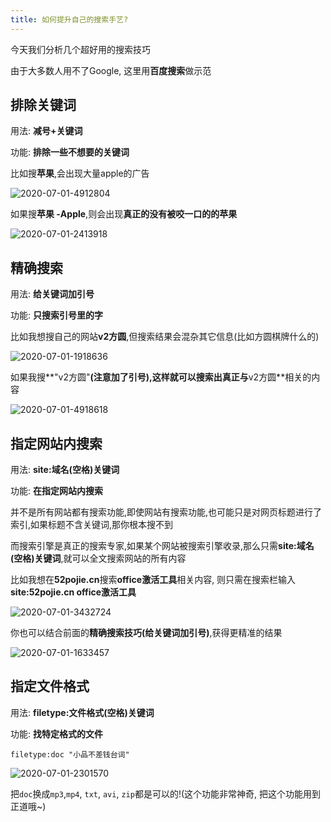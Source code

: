 ```yaml
---
title: 如何提升自己的搜索手艺?
---
```




今天我们分析几个超好用的搜索技巧



由于大多数人用不了Google, 这里用**百度搜索**做示范

## 排除关键词



用法: **减号+关键词**

功能: **排除一些不想要的关键词**

比如搜**苹果**,会出现大量apple的广告



![2020-07-01-4912804](https://www.v2fy.com/asset/0i/jikemiji/jikemiji-md/kr-000061.assets/2020-07-01-4912804.png)

如果搜**苹果 -Apple**,则会出现**真正的没有被咬一口的的苹果**

![2020-07-01-2413918](https://www.v2fy.com/asset/0i/jikemiji/jikemiji-md/kr-000061.assets/2020-07-01-2413918.png)



## 精确搜索



用法: **给关键词加引号**

功能: **只搜索引号里的字**



比如我想搜自己的网站**v2方圆**,但搜索结果会混杂其它信息(比如方圆棋牌什么的)



![2020-07-01-1918636](https://www.v2fy.com/asset/0i/jikemiji/jikemiji-md/kr-000061.assets/2020-07-01-1918636.png)



如果我搜**"v2方圆"**(注意加了引号),这样就可以搜索出真正与**v2方圆**相关的内容



![2020-07-01-4918618](https://www.v2fy.com/asset/0i/jikemiji/jikemiji-md/kr-000061.assets/2020-07-01-4918618.png)





## 指定网站内搜索



用法: **site:域名(空格)关键词**

功能: **在指定网站内搜索**

并不是所有网站都有搜索功能,即使网站有搜索功能,也可能只是对网页标题进行了索引,如果标题不含关键词,那你根本搜不到

而搜索引擎是真正的搜索专家,如果某个网站被搜索引擎收录,那么只需**site:域名(空格)关键词**,就可以全文搜索网站的所有内容

比如我想在**52pojie.cn**搜索**office激活工具**相关内容, 则只需在搜索栏输入**site:52pojie.cn office激活工具**

![2020-07-01-3432724](https://www.v2fy.com/asset/0i/jikemiji/jikemiji-md/kr-000061.assets/2020-07-01-3432724.png)

你也可以结合前面的**精确搜索技巧(给关键词加引号)**,获得更精准的结果



![2020-07-01-1633457](https://www.v2fy.com/asset/0i/jikemiji/jikemiji-md/kr-000061.assets/2020-07-01-1633457.png)

## 指定文件格式



用法: **filetype:文件格式(空格)关键词**

功能: **找特定格式的文件**



`filetype:doc "小品不差钱台词"`



![2020-07-01-2301570](https://www.v2fy.com/asset/0i/jikemiji/jikemiji-md/kr-000061.assets/2020-07-01-2301570.png)



把`doc`换成`mp3`,`mp4`,  `txt`, `avi`, `zip`都是可以的!(这个功能非常神奇, 把这个功能用到正道哦~)